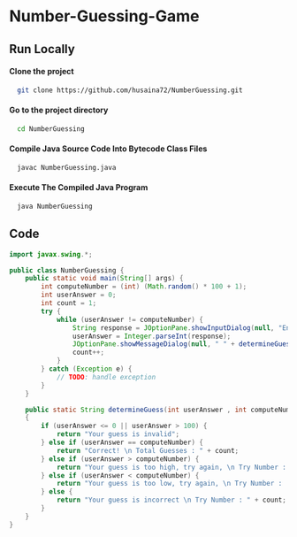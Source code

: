 # Number-Guessing-Game

## Run Locally

#### Clone the project

```bash
  git clone https://github.com/husaina72/NumberGuessing.git
```

#### Go to the project directory

```bash
  cd NumberGuessing
```

#### Compile Java Source Code Into Bytecode Class Files

```bash
  javac NumberGuessing.java
```

#### Execute The Compiled Java Program

```bash
  java NumberGuessing
```

## Code
```java
import javax.swing.*;

public class NumberGuessing {
    public static void main(String[] args) {
        int computeNumber = (int) (Math.random() * 100 + 1);
        int userAnswer = 0;
        int count = 1;
        try {
            while (userAnswer != computeNumber) {
                String response = JOptionPane.showInputDialog(null, "Enter a guess between 1 and 100");
                userAnswer = Integer.parseInt(response);
                JOptionPane.showMessageDialog(null, " " + determineGuess(userAnswer, computeNumber, count));
                count++;
            }
        } catch (Exception e) {
            // TODO: handle exception
        }
    }

    public static String determineGuess(int userAnswer , int computeNumber , int count)
    {
        if (userAnswer <= 0 || userAnswer > 100) {
            return "Your guess is invalid";
        } else if (userAnswer == computeNumber) {
            return "Correct! \n Total Guesses : " + count;
        } else if (userAnswer > computeNumber) {
            return "Your guess is too high, try again, \n Try Number : " + count;
        } else if (userAnswer < computeNumber) {
            return "Your guess is too low, try again, \n Try Number :  " + count;
        } else {
            return "Your guess is incorrect \n Try Number : " + count;
        }
    }
}
```